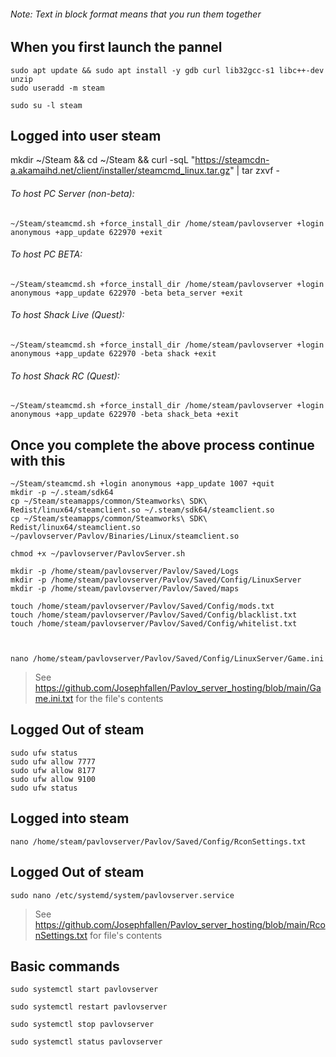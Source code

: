 ###### Note: Text in block format means that you run them together
## When you first launch the pannel
```
sudo apt update && sudo apt install -y gdb curl lib32gcc-s1 libc++-dev unzip
sudo useradd -m steam

sudo su -l steam
```
## Logged into user steam

mkdir ~/Steam && cd ~/Steam && curl -sqL "https://steamcdn-a.akamaihd.net/client/installer/steamcmd_linux.tar.gz" | tar zxvf -

###### To host PC Server (non-beta):
```
~/Steam/steamcmd.sh +force_install_dir /home/steam/pavlovserver +login anonymous +app_update 622970 +exit
```
###### To host PC BETA:
```
~/Steam/steamcmd.sh +force_install_dir /home/steam/pavlovserver +login anonymous +app_update 622970 -beta beta_server +exit
```
###### To host Shack Live (Quest):
```
~/Steam/steamcmd.sh +force_install_dir /home/steam/pavlovserver +login anonymous +app_update 622970 -beta shack +exit
```
###### To host Shack RC (Quest):
```
~/Steam/steamcmd.sh +force_install_dir /home/steam/pavlovserver +login anonymous +app_update 622970 -beta shack_beta +exit
```
## Once you complete the above process continue with this
```
~/Steam/steamcmd.sh +login anonymous +app_update 1007 +quit
mkdir -p ~/.steam/sdk64
cp ~/Steam/steamapps/common/Steamworks\ SDK\ Redist/linux64/steamclient.so ~/.steam/sdk64/steamclient.so
cp ~/Steam/steamapps/common/Steamworks\ SDK\ Redist/linux64/steamclient.so ~/pavlovserver/Pavlov/Binaries/Linux/steamclient.so

chmod +x ~/pavlovserver/PavlovServer.sh

mkdir -p /home/steam/pavlovserver/Pavlov/Saved/Logs
mkdir -p /home/steam/pavlovserver/Pavlov/Saved/Config/LinuxServer
mkdir -p /home/steam/pavlovserver/Pavlov/Saved/maps

touch /home/steam/pavlovserver/Pavlov/Saved/Config/mods.txt
touch /home/steam/pavlovserver/Pavlov/Saved/Config/blacklist.txt
touch /home/steam/pavlovserver/Pavlov/Saved/Config/whitelist.txt



nano /home/steam/pavlovserver/Pavlov/Saved/Config/LinuxServer/Game.ini
```
> See https://github.com/Josephfallen/Pavlov_server_hosting/blob/main/Game.ini.txt for the file's contents

## Logged Out of steam
```
sudo ufw status
sudo ufw allow 7777
sudo ufw allow 8177
sudo ufw allow 9100
sudo ufw status

```
## Logged into steam
```
nano /home/steam/pavlovserver/Pavlov/Saved/Config/RconSettings.txt
```
## Logged Out of steam
```
sudo nano /etc/systemd/system/pavlovserver.service
```
> See https://github.com/Josephfallen/Pavlov_server_hosting/blob/main/RconSettings.txt for file's contents
## Basic commands
```
sudo systemctl start pavlovserver

sudo systemctl restart pavlovserver

sudo systemctl stop pavlovserver

sudo systemctl status pavlovserver
```
